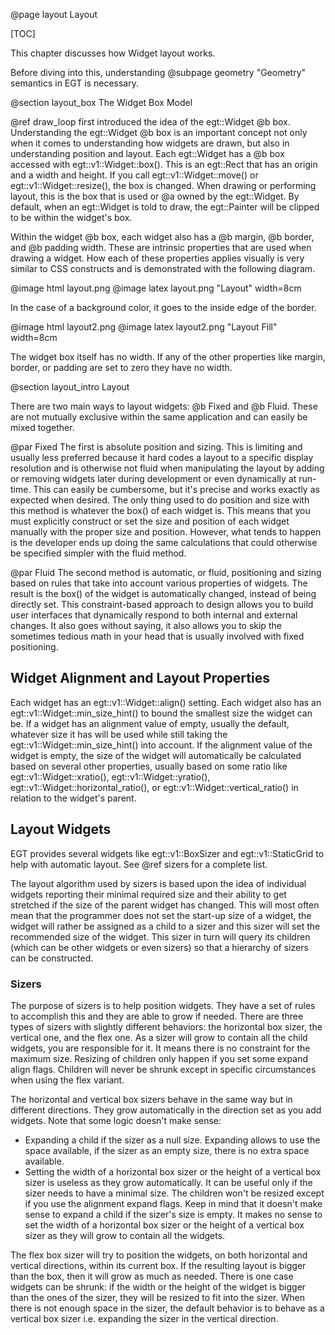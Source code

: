 @page layout Layout

[TOC]

This chapter discusses how Widget layout works.

Before diving into this, understanding @subpage geometry "Geometry"
semantics in EGT is necessary.

@section layout_box The Widget Box Model

@ref draw_loop first introduced the idea of the egt::Widget @b box.
Understanding the egt::Widget @b box is an important concept not only when it
comes to understanding how widgets are drawn, but also in understanding position
and layout. Each egt::Widget has a @b box accessed with egt::v1::Widget::box().
This is an egt::Rect that has an origin and a width and height.  If you call
egt::v1::Widget::move() or egt::v1::Widget::resize(), the box is changed.  When
drawing or performing layout, this is the box that is used or @a owned by the
egt::Widget.  By default, when an egt::Widget is told to draw, the egt::Painter
will be clipped to be within the widget's box.

Within the widget @b box, each widget also has a @b margin, @b border, and @b
padding width. These are intrinsic properties that are used when drawing a
widget.  How each of these properties applies visually is very similar to CSS
constructs and is demonstrated with the following diagram.

@image html layout.png
@image latex layout.png "Layout" width=8cm

In the case of a background color, it goes to the inside edge of the border.

@image html layout2.png
@image latex layout2.png "Layout Fill" width=8cm

The widget box itself has no width.  If any of the other properties like margin,
border, or padding are set to zero they have no width.

@section layout_intro Layout

There are two main ways to layout widgets: @b Fixed and @b Fluid.  These are not
mutually exclusive within the same application and can easily be mixed together.

@par Fixed
The first is absolute position and sizing.  This is limiting and usually less
preferred because it hard codes a layout to a specific display resolution and is
otherwise not fluid when manipulating the layout by adding or removing widgets
later during development or even dynamically at run-time.  This can easily be
cumbersome, but it's precise and works exactly as expected when desired.  The
only thing used to do position and size with this method is whatever the box()
of each widget is. This means that you must explicitly construct or set the size
and position of each widget manually with the proper size and position.
However, what tends to happen is the developer ends up doing the same
calculations that could otherwise be specified simpler with the fluid method.

@par Fluid
The second method is automatic, or fluid, positioning and sizing based on rules
that take into account various properties of widgets.  The result is the box()
of the widget is automatically changed, instead of being directly set. This
constraint-based approach to design allows you to build user interfaces that
dynamically respond to both internal and external changes.  It also goes without
saying, it also allows you to skip the sometimes tedious math in your head that
is usually involved with fixed positioning.

## Widget Alignment and Layout Properties

Each widget has an egt::v1::Widget::align() setting. Each widget also has an
egt::v1::Widget::min_size_hint() to bound the smallest size the widget can be.
If a widget has an alignment value of empty, usually the default, whatever size
it has will be used while still taking the egt::v1::Widget::min_size_hint() into
account. If the alignment value of the widget is empty, the size of the widget
will automatically be calculated based on several other properties, usually
based on some ratio like egt::v1::Widget::xratio(), egt::v1::Widget::yratio(),
egt::v1::Widget::horizontal_ratio(), or egt::v1::Widget::vertical_ratio() in
relation to the widget's parent.

## Layout Widgets

EGT provides several widgets like egt::v1::BoxSizer and egt::v1::StaticGrid to
help with automatic layout.  See @ref sizers for a complete list.

The layout algorithm used by sizers is based upon the idea of individual widgets
reporting their minimal required size and their ability to get stretched if the
size of the parent widget has changed. This will most often mean that the
programmer does not set the start-up size of a widget, the widget will rather be
assigned as a child to a sizer and this sizer will set the recommended size of
the widget. This sizer in turn will query its children (which can be other
widgets or even sizers) so that a hierarchy of sizers can be constructed.

### Sizers

The purpose of sizers is to help position widgets. They have a set of rules to
accomplish this and they are able to grow if needed. There are three types of
sizers with slightly different behaviors: the horizontal box sizer, the
vertical one, and the flex one. As a sizer will grow to contain all the child
widgets, you are responsible for it. It means there is no constraint for the
maximum size. Resizing of children only happen if you set some expand align
flags. Children will never be shrunk except in specific circumstances when
using the flex variant.

The horizontal and vertical box sizers behave in the same way but in different
directions. They grow automatically in the direction set as you add widgets.
Note that some logic doesn't make sense:
- Expanding a child if the sizer as a null size. Expanding allows to use the
space available, if the sizer as an empty size, there is no extra space
available.
- Setting the width of a horizontal box sizer or the height of a vertical box
sizer is useless as they grow automatically. It can be useful only if the
sizer needs to have a minimal size.
The children won't be resized except if you use the alignment expand flags.
Keep in mind that it doesn't make sense to expand a child if the sizer's size
is empty. It makes no sense to set the width of a horizontal box sizer or the
height of a vertical box sizer as they will grow to contain all the widgets.

The flex box sizer will try to position the widgets, on both horizontal and
vertical directions, within its current box. If the resulting layout is bigger
than the box, then it will grow as much as  needed. There is one case widgets
can be shrunk: if the width or the height of the widget is bigger than the ones
of the sizer, they will be resized to fit into the sizer.  When there is not
enough space in the sizer, the default behavior is to behave as a vertical box
sizer i.e. expanding the sizer in the vertical direction.
